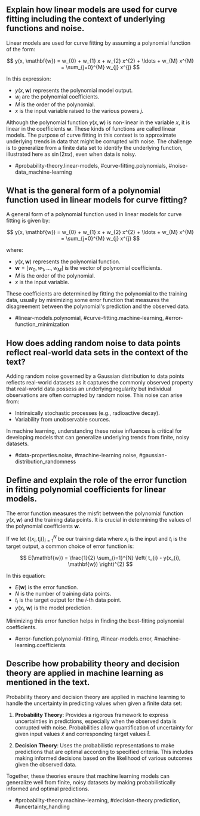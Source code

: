 ## Explain how linear models are used for curve fitting including the context of underlying functions and noise.

Linear models are used for curve fitting by assuming a polynomial function of the form:

$$
y(x, \mathbf{w}) = w_{0} + w_{1} x + w_{2} x^{2} + \ldots + w_{M} x^{M} = \sum_{j=0}^{M} w_{j} x^{j}
$$

In this expression:
- $y(x, \mathbf{w})$ represents the polynomial model output.
- $w_{j}$ are the polynomial coefficients.
- $M$ is the order of the polynomial.
- $x$ is the input variable raised to the various powers $j$.

Although the polynomial function $y(x, \mathbf{w})$ is non-linear in the variable $x$, it is linear in the coefficients $\mathbf{w}$. These kinds of functions are called linear models. The purpose of curve fitting in this context is to approximate underlying trends in data that might be corrupted with noise. The challenge is to generalize from a finite data set to identify the underlying function, illustrated here as $\sin (2 \pi x)$, even when data is noisy.

- #probability-theory.linear-models, #curve-fitting.polynomials, #noise-data_machine-learning

## What is the general form of a polynomial function used in linear models for curve fitting?

A general form of a polynomial function used in linear models for curve fitting is given by:

$$
y(x, \mathbf{w}) = w_{0} + w_{1} x + w_{2} x^{2} + \ldots + w_{M} x^{M} = \sum_{j=0}^{M} w_{j} x^{j}
$$

where:
- $y(x, \mathbf{w})$ represents the polynomial function.
- $\mathbf{w} = [w_{0}, w_{1}, ..., w_{M}]$ is the vector of polynomial coefficients.
- $M$ is the order of the polynomial.
- $x$ is the input variable.

These coefficients are determined by fitting the polynomial to the training data, usually by minimizing some error function that measures the disagreement between the polynomial's prediction and the observed data.

- #linear-models.polynomial, #curve-fitting.machine-learning, #error-function_minimization

## How does adding random noise to data points reflect real-world data sets in the context of the text?

Adding random noise governed by a Gaussian distribution to data points reflects real-world datasets as it captures the commonly observed property that real-world data possess an underlying regularity but individual observations are often corrupted by random noise. This noise can arise from:
- Intrinsically stochastic processes (e.g., radioactive decay).
- Variability from unobservable sources.

In machine learning, understanding these noise influences is critical for developing models that can generalize underlying trends from finite, noisy datasets.

- #data-properties.noise, #machine-learning.noise, #gaussian-distribution_randomness

## Define and explain the role of the error function in fitting polynomial coefficients for linear models.

The error function measures the misfit between the polynomial function $y(x, \mathbf{w})$ and the training data points. It is crucial in determining the values of the polynomial coefficients $\mathbf{w}$.

If we let $\{(x_{i}, t_{i})\}_{i=1}^{N}$ be our training data where $x_{i}$ is the input and $t_{i}$ is the target output, a common choice of error function is:

$$
E(\mathbf{w}) = \frac{1}{2} \sum_{i=1}^{N} \left( t_{i} - y(x_{i}, \mathbf{w}) \right)^{2}
$$

In this equation:
- $E(\mathbf{w})$ is the error function.
- $N$ is the number of training data points.
- $t_{i}$ is the target output for the $i$-th data point.
- $y(x_{i}, \mathbf{w})$ is the model prediction.

Minimizing this error function helps in finding the best-fitting polynomial coefficients.

- #error-function.polynomial-fitting, #linear-models.error, #machine-learning.coefficients

## Describe how probability theory and decision theory are applied in machine learning as mentioned in the text.

Probability theory and decision theory are applied in machine learning to handle the uncertainty in predicting values when given a finite data set:

1. **Probability Theory**: Provides a rigorous framework to express uncertainties in predictions, especially when the observed data is corrupted with noise. Probabilities allow quantification of uncertainty for given input values $\widehat{x}$ and corresponding target values $\widehat{t}$.

2. **Decision Theory**: Uses the probabilistic representations to make predictions that are optimal according to specified criteria. This includes making informed decisions based on the likelihood of various outcomes given the observed data.

Together, these theories ensure that machine learning models can generalize well from finite, noisy datasets by making probabilistically informed and optimal predictions.

- #probability-theory.machine-learning, #decision-theory.prediction, #uncertainty_handling